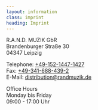 ```yaml
---
layout: information
class: imprint
heading: Imprint
---
```

R.A.N.D. MUZIK GbR <br/>
Brandenburger Straße 30 <br/>
04347 Leipzig

Telephone: [+49-152-1447-1427](tel:+4915214471427) <br/>
Fax: [+49-341-688-439-2](tel:+493416884392) <br/>
E-Mail: [distribution@randmuzik.de](mailto:distribution@randmuzik.de)

Office Hours <br/>
Monday bis Friday <br/>
09:00 - 17:00 Uhr
